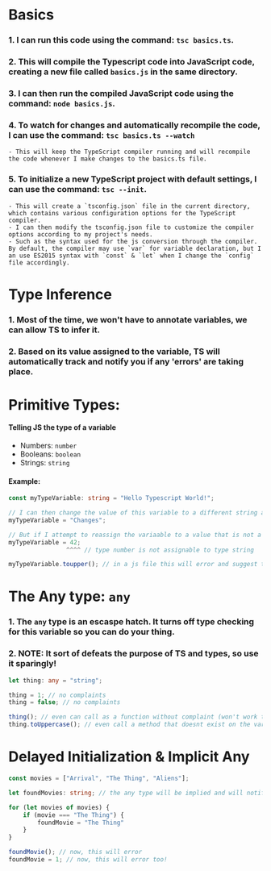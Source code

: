 # Basics
### 1. I can run this code using the command: `tsc basics.ts`.

### 2. This will compile the Typescript code into JavaScript code, creating a new file called `basics.js` in the same directory.

### 3. I can then run the compiled JavaScript code using the command: `node basics.js`.

### 4. To watch for changes and automatically recompile the code, I can use the command: `tsc basics.ts --watch`
    - This will keep the TypeScript compiler running and will recompile the code whenever I make changes to the basics.ts file.

### 5. To initialize a new TypeScript project with default settings, I can use the command: `tsc --init`.
    - This will create a `tsconfig.json` file in the current directory, which contains various configuration options for the TypeScript compiler.
    - I can then modify the tsconfig.json file to customize the compiler options according to my project's needs.  
    - Such as the syntax used for the js conversion through the compiler. By default, the compiler may use `var` for variable declaration, but I an use ES2015 syntax with `const` & `let` when I change the `config` file accordingly.

# Type Inference

### 1. Most of the time, we won't have to annotate variables, we can allow TS to infer it.
### 2. Based on its value assigned to the variable, TS will automatically track and notify you if any 'errors' are taking place.


# Primitive Types:
#### Telling JS the type of a variable
- Numbers: `number`
- Booleans: `boolean`
- Strings: `string`

#### Example:
```ts
const myTypeVariable: string = "Hello Typescript World!";

// I can then change the value of this variable to a different string as usual
myTypeVariable = "Changes";

// But if I attempt to reassign the variaable to a value that is not a string... typescript will complain and notify me that I have breached the type declared for this variable.
myTypeVariable = 42;
                ^^^^ // type number is not assignable to type string

myTypeVariable.toupper(); // in a js file this will error and suggest to use toUpperCase() instead!
```

# The Any type: `any`
### 1. The `any` type is an escaspe hatch. It turns off type checking for this variable so you can do your thing.
### 2. **NOTE:** It sort of defeats the purpose of TS and types, so use it sparingly! 

```ts
let thing: any = "string";

thing = 1; // no complaints
thing = false; // no complaints

thing(); // even can call as a function without complaint (won't work though)
thing.toUppercase(); // even call a method that doesnt exist on the variable (Since it has been assigned to false in the interim)
```

# Delayed Initialization & Implicit Any

```ts
const movies = ["Arrival", "The Thing", "Aliens"];

let foundMovies: string; // the any type will be implied and will notify that thereis a better type option to declare for a better check 

for (let movies of movies) {
    if (movie === "The Thing") {
        foundMovie = "The Thing"
    }
}

foundMovie(); // now, this will error
foundMovie = 1; // now, this will error too!
```
